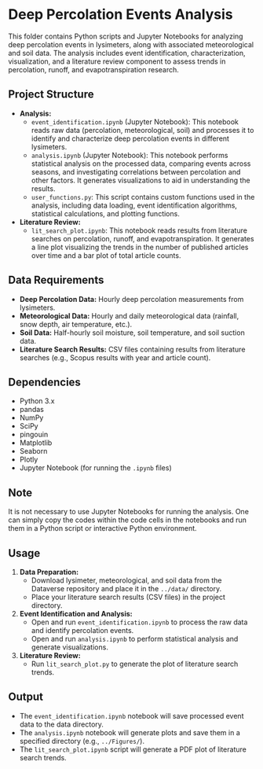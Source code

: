 # Deep Percolation Events Analysis

This folder contains Python scripts and Jupyter Notebooks for analyzing deep percolation events in lysimeters, along with associated meteorological and soil data. The analysis includes event identification, characterization, visualization, and a literature review component to assess trends in percolation, runoff, and evapotranspiration research.

## Project Structure

* **Analysis:**
    * `event_identification.ipynb` (Jupyter Notebook): This notebook reads raw data (percolation, meteorological, soil) and processes it to identify and characterize deep percolation events in different lysimeters.
    * `analysis.ipynb` (Jupyter Notebook): This notebook performs statistical analysis on the processed data, comparing events across seasons, and investigating correlations between percolation and other factors. It generates visualizations to aid in understanding the results.
    * `user_functions.py`: This script contains custom functions used in the analysis, including data loading, event identification algorithms, statistical calculations, and plotting functions.
* **Literature Review:**
    * `lit_search_plot.ipynb`: This notebook reads results from literature searches on percolation, runoff, and evapotranspiration. It generates a line plot visualizing the trends in the number of published articles over time and a bar plot of total article counts.

## Data Requirements

* **Deep Percolation Data:** Hourly deep percolation measurements from lysimeters.
* **Meteorological Data:** Hourly and daily meteorological data (rainfall, snow depth, air temperature, etc.).
* **Soil Data:** Half-hourly soil moisture, soil temperature, and soil suction data.
* **Literature Search Results:** CSV files containing results from literature searches (e.g., Scopus results with year and article count).

## Dependencies

* Python 3.x
* pandas
* NumPy
* SciPy
* pingouin
* Matplotlib
* Seaborn
* Plotly
* Jupyter Notebook (for running the `.ipynb` files)

## Note
It is not necessary to use Jupyter Notebooks for running the analysis. One can simply copy the codes within the code cells in the notebooks and run them in a Python script or interactive Python environment.

## Usage

1. **Data Preparation:**
   * Download lysimeter, meteorological, and soil data from the Dataverse repository and place it in the `../data/` directory.
   * Place your literature search results (CSV files) in the project directory.
2. **Event Identification and Analysis:**
   * Open and run `event_identification.ipynb` to process the raw data and identify percolation events.
   * Open and run `analysis.ipynb` to perform statistical analysis and generate visualizations.
3. **Literature Review:**
   * Run `lit_search_plot.py` to generate the plot of literature search trends.

## Output

* The `event_identification.ipynb` notebook will save processed event data to the data directory.
* The `analysis.ipynb` notebook will generate plots and save them in a specified directory (e.g., `../Figures/`).
* The `lit_search_plot.ipynb` script will generate a PDF plot of literature search trends.
